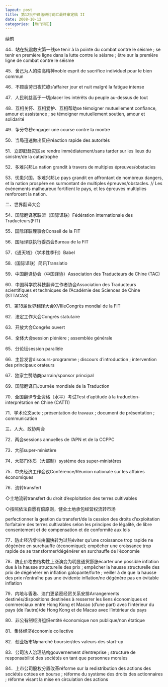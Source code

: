 ```yaml
---
layout: post
title: 第12批中译法研讨词汇最终审定稿 II
date: 2008-10-12
categories: [热门词汇]  
---
```


续前

44．站在抗震救灾第一线se tenir à la pointe du combat contre le séisme ; se tenir en première ligne dans la lutte contre le séisme ; être sur la première ligne de combat contre le séisme

45．舍己为人的崇高精神noble esprit de sacrifice individuel pour le bien commun

46．不顾疲劳日夜忙碌s’affairer jour et nuit malgré la fatigue intense

47．人民利益高于一切placer les intérêts du peuple au-dessus de tout

48．互相关怀、互相爱护、互相帮助se témoigner mutuellement confiance, amour et assistance ; se témoigner mutuellement soutien, amour et solidarité

49．争分夺秒engager une course contre la montre

50．当局迅速做出反应réaction rapide des autorités

51．立即赶赴灾区se rendre immédiatement/sans tarder sur les lieux du sinistre/de la catastrophe

52．多难兴邦La nation grandit à travers de multiples épreuves/obstacles

53．忧患兴国，多难兴邦Le pays grandit en affrontant de nombreux dangers, et la nation prospère en surmontant de multiples épreuves/obstacles. // Les événements malheureux fortifient le pays, et les épreuves multiplies renforcent la nation.

二、世界翻译大会

54．国际翻译家联盟（国际译联）Fédération internationale des Traducteurs(FIT)

55．国际译联理事会Conseil de la FIT

56．国际译联执行委员会Bureau de la FIT

57．《通天塔》（学术性季刊）Babel

58.（国际译联）简讯Translatio

59．中国翻译协会（中国译协）Association des Traducteurs de Chine (TAC)

60．中国科学院科技翻译工作者协会Association des Traducteurs scientifiques et techniques de l’Académie des Sciences de Chine (STTACAS)

61．第18届世界翻译大会XVIIIeCongrès mondial de la FIT

62．法定工作大会Congrès statutaire

63．开放大会Congrès ouvert

64．全体大会session plénière ; assemblée générale

65．分论坛session parallèle

66．主旨发言discours-programme ; discours d’introduction ; intervention des principaux orateurs

67．独家主赞助商parrain/sponsor principal

69．国际翻译日Journée mondiale de la Traduction

70．全国翻译专业资格（水平）考试Test d’aptitude à la traduction-interprétation en Chine (CATTI)

71．学术论文acte ; présentation de travaux ; document de présentation ; communication

三、人大、政协两会

72．两会sessions annuelles de l’APN et de la CCPPC

73．大部super-ministère

74．大部门体质（大部制）système des super-ministères

75．中央经济工作会议Conférence/Réunion nationale sur les affaires économiques

76．流转transfert

◇土地流转transfert du droit d’exploitation des terres cultivables

◇按照依法自愿有偿原则，健全土地承包经营权流转市场

perfectionner la gestion du transfert/de la cession des droits d’exploitation forfaitaire des terres cultivables selon les principes de légalité, de libre consentement et de compensation et de conformité aux lois

77．防止经济增长由偏快转为过热éviter qu’une croissance trop rapide ne dégénère en surchauffe (économique); empêcher une croissance trop rapide de se transformer/dégénérer en surchauffe de l’économie

78．防止价格由结构性上涨演变为明显通货膨胀écarter une possible inflation due à la hausse structurelle des prix ; empêcher la hausse structurelle des prix de dégénérer en inflation galopante/forte ; veiller à de que la hausse des prix n’entraîne pas une évidente inflation/ne dégénère pas en évitable inflation

79．内地与香港、澳门更紧密经贸关系安排Arrangements destinés/dispositions destinées à resserrer les liens économiques et commerciaux entre Hong Kong et Macao (d’une part) avec l’intérieur du pays (de l’autre)/de Hong Kong et de Macao avec l’intérieur du pays

80．非公有制经济组织entité économique non publique/non étatique

81．集体经济économie collective

82．创业板市场marché boursier/des valeurs des start-up

83．公司法人治理结构gouvernement d’entreprise ; structure de responsabilité des sociétés en tant que personnes morales

84．上市公司股权分置改革réforme sur la redistribution des actions des sociétés cotées en bourse ; réforme du système des droits des actionnaires ; réforme visant la mise en circulation des actions
